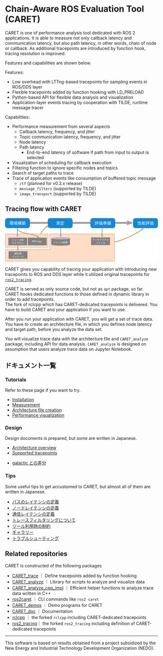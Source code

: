 # Chain-Aware ROS Evaluation Tool (CARET)

CARET is one of performance analysis tool dedicated with ROS 2 applications. It is able to measure not only callback latency and communication latency, but also path latency, in other words, chain of node or callback. As additional tracepoints are introduced by function hook, tracing resolution is improved.

Features and capabilities are shown below.

Features:

- Low overhead with LTTng-based tracepoints for sampling events in ROS/DDS layer
- Flexible tracepoints added by function hooking with LD_PRELOAD
- Python-based API for flexible data analysis and visualization
- Application-layer events tracing by cooperation with TILDE, runtime message tracer

Capabilities:

- Performance measurement from several aspects
  - Callback latency, frequency, and jitter
  - Topic communication latency, frequency, and jitter
  - Node latency
  - Path latency
    - End-to-end latency of software if path from input to output is selected
- Visualization of scheduling for callback execution
- Filtering function to ignore specific nodes and topics
- Search of target paths to trace
- Trace of application events like consumption of buffered topic message
  - `/tf` (planned for v0.3.x release)
  - `message_filters` (supported by TILDE)
  - `image_transport` (supported by TILDE)

## Tracing flow with CARET

![measurement_flow](./imgs/measurement_flow.svg)

CARET gives you capability of tracing your application with introducing new tracepoints to ROS and DDS layer while it utilized original tracepoints for [`ros2_tracing`](https://gitlab.com/ros-tracing/ros2_tracing).

CARET is served as only source code, but not as `apt` package, so far.  
CARET hooks dedicated functions to those defined in dynamic library in order to add tracepoints.  
The fork of rclcpp which has CARET-dedicated tracepoints is delivered.
You have to build CARET and your application if you want to use.

After you run your application with CARET, you will get a set of trace data. You have to create an architecture file, in which you defines node latency and target path, before you analyze the data set.

You will visualize trace data with the architecture file and `CARET_analyze` package, including API for data analysis.
`CARET_analyze` is designed on assumption that users analyze trace data on Jupyter Notebook.

## ドキュメント一覧

### Tutorials

Refer to these page if you want to try.

- [Installation](./tutorials/installation.md)
- [Measurement](./tutorials/measurement.md)
- [Architecture file creation](./tutorials/create_architecture.md)
- [Performance visualization](./tutorials/performance_visualization.md)

### Design

Design documents is prepared, but some are written in Japanese.

- [Architecture overview](./design/design.md)
- [Supported tracepoints](./design/supported_tracepoints.md)
<!-- - [records型について](./about_records_type.md) -->
- [galactic との差分](./design/diff.md)

### Tips

Some useful tips to get accustomed to CARET, but almost all of them are written in Japanese.

- [パスのレイテンシの定義](./supplements/latency_definition.md)
- [ノードレイテンシの定義](./supplements/node_latency_definition.md)
- [通信レイテンシの定義](./supplements/communication_latency_definition.md)
- [トレースフィルタリングについて](./supplements/trace_filtering.md)
- [ツール利用時の制約](./supplements/limits.md)
- [ギャラリー](./supplements/gallery.md)
- [トラブルシューティング](./supplements/trouble_shooting.md)

## Related repositories

CARET is constructed of the following packages

- [CARET_trace](https://github.com/tier4/CARET_trace) ｜ Define tracepoints added by function hooking
- [CARET_analyze](https://github.com/tier4/CARET_analyze) ｜ Library for scripts to analyze and visualize data
- [CARET_analyze_cpp_impl](https://github.com/tier4/CARET_analyze_cpp_impl.git) ｜ Efficient helper functions to analyze trace data written in C++
- [ros2caret](https://github.com/tier4/ros2caret.git) ｜ CLI commands like `ros2 caret`
- [CARET_demos](https://github.com/tier4/CARET_demos) ｜ Demo programs for CARET
- [CARET_doc](https://github.com/tier4/CARET_doc) ｜ Documentation
- [rclcpp](https://github.com/tier4/rclcpp/tree/galactic_tracepoint_added) ｜ the forked `rclcpp` including CARET-dedicated tracepoints
- [ros2_tracing](https://github.com/tier4/ros2_tracing/tree/galactic_tracepoint_added)｜ the forked `ros2_tracing` including definition of CARET-dedicated tracepoints

---

This software is based on results obtained from a project subsidized by the New Energy and Industrial Technology Development Organization (NEDO).
